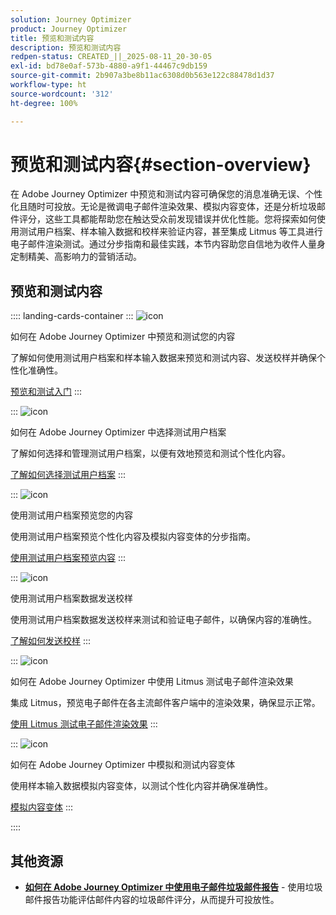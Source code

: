 ```yaml
---
solution: Journey Optimizer
product: Journey Optimizer
title: 预览和测试内容
description: 预览和测试内容
redpen-status: CREATED_||_2025-08-11_20-30-05
exl-id: bd78e0af-573b-4880-a9f1-44467c9db159
source-git-commit: 2b907a3be8b11ac6308d0b563e122c88478d1d37
workflow-type: ht
source-wordcount: '312'
ht-degree: 100%

---
```


# 预览和测试内容{#section-overview}

在 Adobe Journey Optimizer 中预览和测试内容可确保您的消息准确无误、个性化且随时可投放。无论是微调电子邮件渲染效果、模拟内容变体，还是分析垃圾邮件评分，这些工具都能帮助您在触达受众前发现错误并优化性能。您将探索如何使用测试用户档案、样本输入数据和校样来验证内容，甚至集成 Litmus 等工具进行电子邮件渲染测试。通过分步指南和最佳实践，本节内容助您自信地为收件人量身定制精美、高影响力的营销活动。

## 预览和测试内容

:::: landing-cards-container
:::
![icon](https://cdn.experienceleague.adobe.com/icons/circle-play.svg?lang=zh-Hans)

如何在 Adobe Journey Optimizer 中预览和测试您的内容

了解如何使用测试用户档案和样本输入数据来预览和测试内容、发送校样并确保个性化准确性。

[预览和测试入门](../using/content-management/preview-test.md)
:::

:::
![icon](https://cdn.experienceleague.adobe.com/icons/list-check.svg?lang=zh-Hans)

如何在 Adobe Journey Optimizer 中选择测试用户档案

了解如何选择和管理测试用户档案，以便有效地预览和测试个性化内容。

[了解如何选择测试用户档案](../using/content-management/test-profiles.md)
:::

:::
![icon](https://cdn.experienceleague.adobe.com/icons/bullseye.svg?lang=zh-Hans)

使用测试用户档案预览您的内容

使用测试用户档案预览个性化内容及模拟内容变体的分步指南。

[使用测试用户档案预览内容](../using/content-management/preview.md)
:::

:::
![icon](https://cdn.experienceleague.adobe.com/icons/envelope.svg?lang=zh-Hans)

使用测试用户档案数据发送校样

使用测试用户档案数据发送校样来测试和验证电子邮件，以确保内容的准确性。

[了解如何发送校样](../using/content-management/proofs.md)
:::

:::
![icon](https://cdn.experienceleague.adobe.com/icons/eye.svg?lang=zh-Hans)

如何在 Adobe Journey Optimizer 中使用 Litmus 测试电子邮件渲染效果

集成 Litmus，预览电子邮件在各主流邮件客户端中的渲染效果，确保显示正常。

[使用 Litmus 测试电子邮件渲染效果](../using/content-management/rendering.md)
:::

:::
![icon](https://cdn.experienceleague.adobe.com/icons/code-branch.svg?lang=zh-Hans)

如何在 Adobe Journey Optimizer 中模拟和测试内容变体

使用样本输入数据模拟内容变体，以测试个性化内容并确保准确性。

[模拟内容变体](../using/test-approve/simulate-sample-input.md)
:::

::::


## 其他资源

- **[如何在 Adobe Journey Optimizer 中使用电子邮件垃圾邮件报告](../using/content-management/spam-report.md)** - 使用垃圾邮件报告功能评估邮件内容的垃圾邮件评分，从而提升可投放性。
